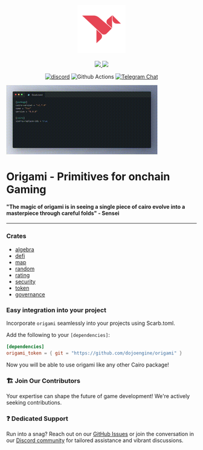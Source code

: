 <!-- markdownlint-disable -->
<div align="center">
  <img src="./docs/images/origami.svg" height="128">
</div>
<div align="center">
  <br />
  <!-- markdownlint-restore -->

  <a href="https://twitter.com/dojostarknet">
    <img src="https://img.shields.io/twitter/follow/dojostarknet?style=social"/>
  </a>
  <a href="https://github.com/dojoengine/dojo">
    <img src="https://img.shields.io/github/stars/dojoengine/dojo?style=social"/>
  </a>

[![discord](https://img.shields.io/badge/join-dojo-green?logo=discord&logoColor=white)](https://discord.gg/PwDa2mKhR4)
![Github Actions][gha-badge] [![Telegram Chat][tg-badge]][tg-url]

[gha-badge]: https://img.shields.io/github/actions/workflow/status/dojoengine/dojo/ci.yml?branch=main
[tg-badge]: https://img.shields.io/endpoint?color=neon&logo=telegram&label=chat&style=flat-square&url=https%3A%2F%2Ftg.sumanjay.workers.dev%2Fdojoengine
[tg-url]: https://t.me/dojoengine

</div>

![usage](./docs/videos/usage.gif)

# Origami - Primitives for onchain Gaming

#### "The magic of origami is in seeing a single piece of cairo evolve into a masterpiece through careful folds" - Sensei

---

### Crates

- [algebra](./crates/algebra)
- [defi](./crates/defi/)
- [map](./crates/map)
- [random](./crates/random)
- [rating](./crates/rating)
- [security](./crates/security)
- [token](./crates/token)
- [governance](./crates/governance)

### Easy integration into your project

Incorporate `origami` seamlessly into your projects using Scarb.toml.

Add the following to your `[dependencies]`:

```toml
[dependencies]
origami_token = { git = "https://github.com/dojoengine/origami" }
```

Now you will be able to use origami like any other Cairo package!

### 🏗️ Join Our Contributors

Your expertise can shape the future of game development! We're actively seeking contributions.

### ❓ Dedicated Support

Run into a snag? Reach out on our [GitHub Issues](https://github.com/dojoengine/origami/issues) or join the conversation in our [Discord community](https://discord.gg/dojoengine) for tailored assistance and vibrant discussions.
